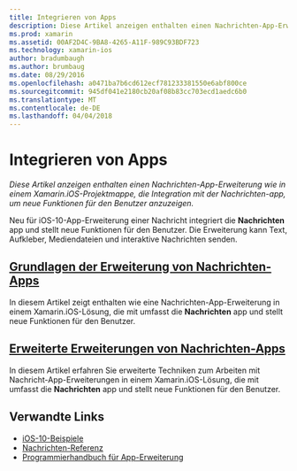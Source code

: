 ```yaml
---
title: Integrieren von Apps
description: Diese Artikel anzeigen enthalten einen Nachrichten-App-Erweiterung wie in einem Xamarin.iOS-Projektmappe, die Integration mit der Nachrichten-app, um neue Funktionen für den Benutzer anzuzeigen.
ms.prod: xamarin
ms.assetid: 00AF2D4C-9BA8-4265-A11F-989C93BDF723
ms.technology: xamarin-ios
author: bradumbaugh
ms.author: brumbaug
ms.date: 08/29/2016
ms.openlocfilehash: a0471ba7b6cd612ecf781233381550e6abf800ce
ms.sourcegitcommit: 945df041e2180cb20af08b83cc703ecd1aedc6b0
ms.translationtype: MT
ms.contentlocale: de-DE
ms.lasthandoff: 04/04/2018
---
```

# <a name="message-app-integration"></a>Integrieren von Apps

_Diese Artikel anzeigen enthalten einen Nachrichten-App-Erweiterung wie in einem Xamarin.iOS-Projektmappe, die Integration mit der Nachrichten-app, um neue Funktionen für den Benutzer anzuzeigen._

Neu für iOS-10-App-Erweiterung einer Nachricht integriert die **Nachrichten** app und stellt neue Funktionen für den Benutzer. Die Erweiterung kann Text, Aufkleber, Mediendateien und interaktive Nachrichten senden.

    
## <a name="message-app-extension-basicsiosplatformmessage-app-integrationintro-to-message-app-extensionsmd"></a>[Grundlagen der Erweiterung von Nachrichten-Apps](~/ios/platform/message-app-integration/intro-to-message-app-extensions.md)

In diesem Artikel zeigt enthalten wie eine Nachrichten-App-Erweiterung in einem Xamarin.iOS-Lösung, die mit umfasst die **Nachrichten** app und stellt neue Funktionen für den Benutzer.

## <a name="advanced-message-app-extensionsiosplatformmessage-app-integrationintro-to-message-app-extensionsmd"></a>[Erweiterte Erweiterungen von Nachrichten-Apps](~/ios/platform/message-app-integration/intro-to-message-app-extensions.md)

In diesem Artikel erfahren Sie erweiterte Techniken zum Arbeiten mit Nachricht-App-Erweiterungen in einem Xamarin.iOS-Lösung, die mit umfasst die **Nachrichten** app und stellt neue Funktionen für den Benutzer.


## <a name="related-links"></a>Verwandte Links

- [iOS-10-Beispiele](https://developer.xamarin.com/samples/ios/iOS10/)
- [Nachrichten-Referenz](https://developer.apple.com/reference/messages)
- [Programmierhandbuch für App-Erweiterung](https://developer.apple.com/library/prerelease/content/documentation/General/Conceptual/ExtensibilityPG/index.html#//apple_ref/doc/uid/TP40014214)
